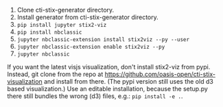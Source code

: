 
1. Clone cti-stix-generator directory.
1. Install generator from cti-stix-generator directory.
1. `pip install jupyter stix2-viz`
1. `pip install nbclassic`
1. `jupyter nbclassic-extension install stix2viz --py --user`
1. `jupyter nbclassic-extension enable stix2viz --py`
1. `jupyter nbclassic`

If you want the latest visjs visualization, don't install stix2-viz from pypi.
Instead, git clone from the repo at
https://github.com/oasis-open/cti-stix-visualization and install from there.
(The pypi version still uses the old d3 based visualization.)  Use an editable
installation, because the setup.py there still bundles the wrong (d3) files,
e.g.: `pip install -e .`.
